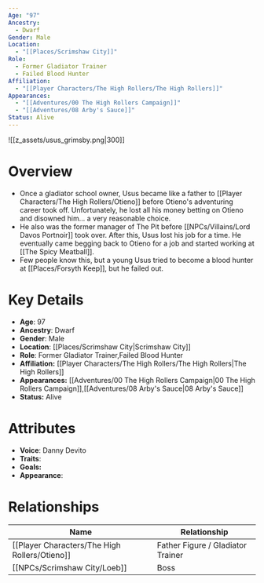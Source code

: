 ```yaml
---
Age: "97"
Ancestry:
  - Dwarf
Gender: Male
Location:
  - "[[Places/Scrimshaw City]]"
Role:
  - Former Gladiator Trainer
  - Failed Blood Hunter
Affiliation:
  - "[[Player Characters/The High Rollers/The High Rollers]]"
Appearances:
  - "[[Adventures/00 The High Rollers Campaign]]"
  - "[[Adventures/08 Arby's Sauce]]"
Status: Alive
---
```

![[z_assets/usus_grimsby.png|300]]

# Overview
- Once a gladiator school owner, Usus became like a father to [[Player Characters/The High Rollers/Otieno]] before Otieno's adventuring career took off. Unfortunately, he lost all his money betting on Otieno and disowned him... a very reasonable choice.
- He also was the former manager of The Pit before [[NPCs/Villains/Lord Davos Portnoir]] took over. After this, Usus lost his job for a time. He eventually came begging back to Otieno for a job and started working at [[The Spicy Meatball]].
- Few people know this, but a young Usus tried to become a blood hunter at [[Places/Forsyth Keep]], but he failed out.

# Key Details
- **Age**: 97
- **Ancestry**: Dwarf
- **Gender**: Male
- **Location**: [[Places/Scrimshaw City\|Scrimshaw City]]
- **Role**: Former Gladiator Trainer,Failed Blood Hunter
- **Affiliation:** [[Player Characters/The High Rollers/The High Rollers\|The High Rollers]]
- **Appearances:** [[Adventures/00 The High Rollers Campaign\|00 The High Rollers Campaign]],[[Adventures/08 Arby's Sauce\|08 Arby's Sauce]]
- **Status:** Alive

# Attributes
- **Voice**: Danny Devito
- **Traits**: 
- **Goals:** 
- **Appearance**: 

# Relationships

| Name       | Relationship                      |
| ---------- | --------------------------------- |
| [[Player Characters/The High Rollers/Otieno]] | Father Figure / Gladiator Trainer |
| [[NPCs/Scrimshaw City/Loeb]]   | Boss                              |
